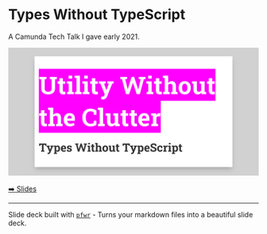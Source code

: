 # Types Without TypeScript

A Camunda Tech Talk I gave early 2021.

[![Screenshot](./screenshot.png)](https://nikku.github.io/talks/2021-types-without-typescript/)

[:arrow_right: Slides](https://nikku.github.io/talks/2021-types-without-typescript/)


---

Slide deck built with [`pfwr`](https://github.com/nikku/pfwr) - Turns your markdown files into a beautiful slide deck.
